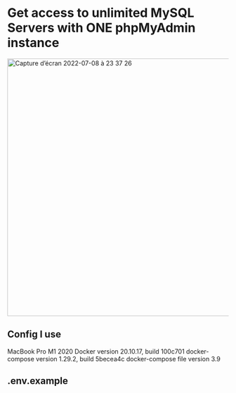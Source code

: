# Get access to unlimited MySQL Servers with ONE phpMyAdmin instance
<img width="586" alt="Capture d’écran 2022-07-08 à 23 37 26" src="https://user-images.githubusercontent.com/55393279/178075007-ac16ced8-73be-499b-8ec3-8079cc3d3f9e.png">


## Config I use

MacBook Pro M1 2020
Docker version 20.10.17, build 100c701
docker-compose version 1.29.2, build 5becea4c
docker-compose file version 3.9

## .env.example
